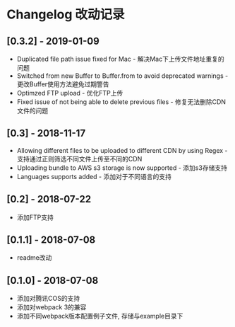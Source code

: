 # Changelog 改动记录

## [0.3.2] - 2019-01-09

 * Duplicated file path issue fixed for Mac - 解决Mac下上传文件地址重复的问题
 * Switched from new Buffer to Buffer.from to avoid deprecated warnings - 更改Buffer使用方法避免过期警告
 * Optimzed FTP upload - 优化FTP上传
 * Fixed issue of not being able to delete previous files - 修复无法删除CDN文件的问题

## [0.3] - 2018-11-17

 * Allowing different files to be uploaded to different CDN by using Regex - 支持通过正则筛选不同文件上传至不同的CDN
 * Uploading bundle to AWS s3 storage is now supported - 添加s3存储支持
 * Languages supports added - 添加对于不同语言的支持

## [0.2] - 2018-07-22

 * 添加FTP支持

## [0.1.1] - 2018-07-08
 
 * readme改动 

## [0.1.0] - 2018-07-08

 * 添加对腾讯COS的支持
 * 添加对webpack 3的兼容
 * 添加不同webpack版本配置例子文件, 存储与example目录下